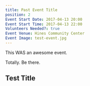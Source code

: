 ```yaml
---
title: Past Event Title
position: 2
Event Start Date: 2017-04-13 20:00
Event Start Time: 2017-04-13 22:00
Volunteers Needed?: true
Event Venue: Hines Community Center
Event Image: test-event.jpg
---
```


This WAS an awesome event.

Totally. Be there.

## Test Title
